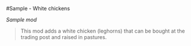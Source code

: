 #Sample - White chickens

_Sample mod_

> This mod adds a white chicken (leghorns) that can be bought at the trading post and raised in pastures.
